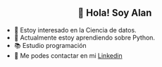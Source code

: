 <h2 align="center">👋 Hola! Soy Alan</h2>

- :eyes: Estoy interesado en la Ciencia de datos.
- 🌱 Actualmente estoy aprendiendo sobre Python.
- 📚 Estudio programación
- 💼 Me podes contactar en mi [Linkedin](https://www.linkedin.com/in/alanmelofreyre/)

